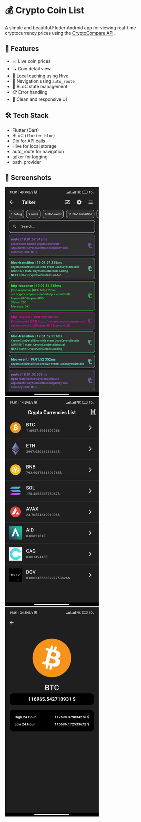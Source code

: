 # 💰 Crypto Coin List

A simple and beautiful Flutter Android app for viewing real-time cryptocurrency prices using the [CryptoCompare API](https://min-api.cryptocompare.com/).

## 🚀 Features

- 📈 Live coin prices
- 🔍 Coin detail view
- 💾 Local caching using Hive
- 🧭 Navigation using `auto_route`
- 🧱 BLoC state management
- 📋 Error handling
- 📱 Clean and responsive UI

## 🛠 Tech Stack

- Flutter (Dart)
- BLoC (`flutter_bloc`)
- Dio for API calls
- Hive for local storage
- auto_route for navigation
- talker for logging
- path_provider

## 📸 Screenshots

<img src="assets/screen1.jpg" width="300"/>
<img src="assets/screen2.jpg" width="300"/>
<img src="assets/screen3.jpg" width="300"/>
